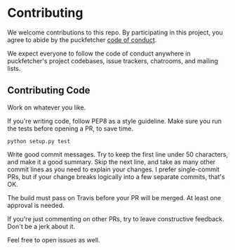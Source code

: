 # Contributing

We welcome contributions to this repo.
By participating in this project, you agree to abide by the puckfetcher [code of conduct].

  [code of conduct]: https://github.com/andrewmichaud/puckfetcher/blob/master/CODE_OF_CONDUCT.md

We expect everyone to follow the code of conduct anywhere in puckfetcher's project codebases, issue trackers, chatrooms, and
mailing lists.

## Contributing Code

Work on whatever you like.

If you're writing code, follow PEP8 as a style guideline. Make sure you run the tests before opening a PR, to save time.

```
python setup.py test
```

Write good commit messages. Try to keep the first line under 50 characters, and make it a good summary. Skip the next line, and
take as many other commit lines as you need to explain your changes. I prefer single-commit PRs, but if your change breaks
logically into a few separate commits, that's OK.

The build must pass on Travis before your PR will be merged. At least one approval is needed.

If you're just commenting on other PRs, try to leave constructive feedback. Don't be a jerk about it.

Feel free to open issues as well.
